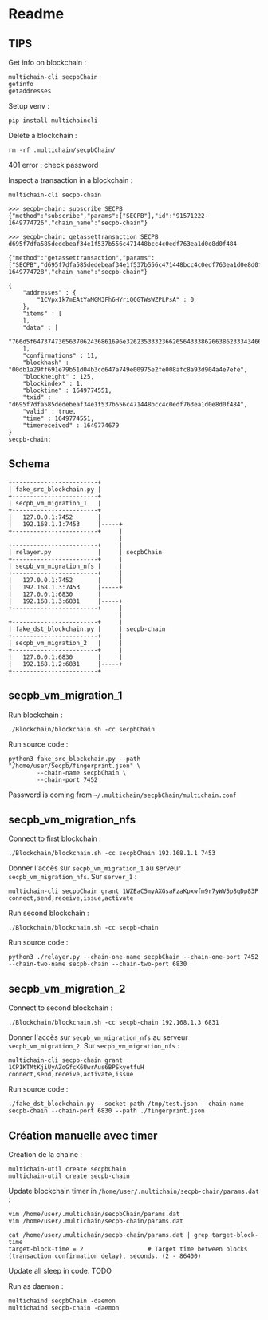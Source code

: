 # Readme #

## TIPS ##

Get info on blockchain :
```
multichain-cli secpbChain
getinfo
getaddresses
```

Setup venv :
```
pip install multichaincli
```

Delete a blockchain :
```
rm -rf .multichain/secpbChain/
```

401 error : check password

Inspect a transaction in a blockchain :

```
multichain-cli secpb-chain
```

```
>>> secpb-chain: subscribe SECPB
{"method":"subscribe","params":["SECPB"],"id":"91571222-1649774726","chain_name":"secpb-chain"}

>>> secpb-chain: getassettransaction SECPB d695f7dfa585dedebeaf34e1f537b556c471448bcc4c0edf763ea1d0e8d0f484

{"method":"getassettransaction","params":["SECPB","d695f7dfa585dedebeaf34e1f537b556c471448bcc4c0edf763ea1d0e8d0f484"],"id":"84892784-1649774728","chain_name":"secpb-chain"}

{
    "addresses" : {
        "1CVpx1k7mEAtYaMGM3Fh6HYriQ6GTWsWZPLPsA" : 0
    },
    "items" : [
    ],
    "data" : [
        "766d5f6473747365637062436861696e32623533323662656433386266386233343466346661646461616138306531663634323862383434623338343235316534333163613133353332343831323362206f5558626441457443537479677966647a79745259666479"
    ],
    "confirmations" : 11,
    "blockhash" : "00db1a29ff691e79b51d04b3cd647a749e00975e2fe008afc8a93d904a4e7efe",
    "blockheight" : 125,
    "blockindex" : 1,
    "blocktime" : 1649774551,
    "txid" : "d695f7dfa585dedebeaf34e1f537b556c471448bcc4c0edf763ea1d0e8d0f484",
    "valid" : true,
    "time" : 1649774551,
    "timereceived" : 1649774679
}
secpb-chain:                                                                            
```

## Schema ##

```
+------------------------+
| fake_src_blockchain.py |
+------------------------+
| secpb_vm_migration_1   |
+------------------------+
|   127.0.0.1:7452       |
|   192.168.1.1:7453     |-----+
+------------------------+     |
                               |
+------------------------+     |
| relayer.py             |     | secpbChain
+------------------------+     |
| secpb_vm_migration_nfs |     |
+------------------------+     |
|   127.0.0.1:7452       |     |
|   192.168.1.3:7453     |-----+
|   127.0.0.1:6830       |
|   192.168.1.3:6831     |-----+
+------------------------+     |
                               |
+------------------------+     |
| fake_dst_blockchain.py |     | secpb-chain
+------------------------+     |
| secpb_vm_migration_2   |     |
+------------------------+     |
|   127.0.0.1:6830       |     |
|   192.168.1.2:6831     |-----+
+------------------------+
```

## secpb_vm_migration_1 ##

Run blockchain :
```
./Blockchain/blockchain.sh -cc secpbChain
```

Run source code :
```
python3 fake_src_blockchain.py --path "/home/user/Secpb/fingerprint.json" \
        --chain-name secpbChain \
        --chain-port 7452
```

Password is coming from `~/.multichain/secpbChain/multichain.conf`

## secpb_vm_migration_nfs ##

Connect to first blockchain :
```
./Blockchain/blockchain.sh -cc secpbChain 192.168.1.1 7453
```

Donner l'accès sur `secpb_vm_migration_1` au serveur `secpb_vm_migration_nfs`. Sur `server_1` : 
```
multichain-cli secpbChain grant 1WZEaC5myAXGsaFzaKpxwfm9r7yWV5p8qDp83P connect,send,receive,issue,activate
```

Run second blockchain :
```
./Blockchain/blockchain.sh -cc secpb-chain
```

Run source code :
```
python3 ./relayer.py --chain-one-name secpbChain --chain-one-port 7452 --chain-two-name secpb-chain --chain-two-port 6830
```

## secpb_vm_migration_2 ##

Connect to second blockchain :

```
./Blockchain/blockchain.sh -cc secpb-chain 192.168.1.3 6831
```

Donner l'accès sur `secpb_vm_migration_nfs` au serveur `secpb_vm_migration_2`. Sur `secpb_vm_migration_nfs` :

```
multichain-cli secpb-chain grant 1CP1KTMtKjiUyAZoGfcK6UwrAus6BPSkyetfuH connect,send,receive,activate,issue
```

Run source code :
```
./fake_dst_blockchain.py --socket-path /tmp/test.json --chain-name secpb-chain --chain-port 6830 --path ./fingerprint.json
``` 

## Création manuelle avec timer ##

Création de la chaine : 
```
multichain-util create secpbChain
multichain-util create secpb-chain 
```

Update blockchain timer in `/home/user/.multichain/secpb-chain/params.dat` :
```
vim /home/user/.multichain/secpbChain/params.dat
vim /home/user/.multichain/secpb-chain/params.dat
```

```
cat /home/user/.multichain/secpb-chain/params.dat | grep target-block-time
target-block-time = 2                  # Target time between blocks (transaction confirmation delay), seconds. (2 - 86400)
```

Update all sleep in code. TODO

Run as daemon :
```
multichaind secpbChain -daemon
multichaind secpb-chain -daemon
```